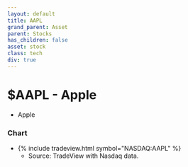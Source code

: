 ```yaml
---
layout: default
title: AAPL
grand_parent: Asset
parent: Stocks
has_children: false
asset: stock
class: tech
div: true
---
```

# $AAPL - Apple
- Apple


### Chart
- {% include tradeview.html symbol="NASDAQ:AAPL" %}
	- Source: TradeView with Nasdaq data.